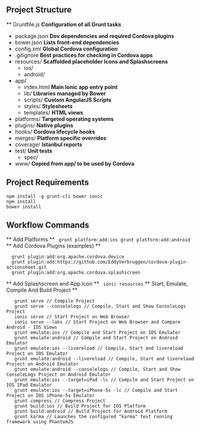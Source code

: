 ## Project Structure
  ** Gruntfile.js             __Configuration of all Grunt tasks__
  * package.json              __Dev dependencies and required Cordova plugins__
  * bower.json                __Lists front-end dependencies__
  * config.xml                __Global Cordova configuration__
  * .gitignore                __Best practices for checking in Cordova apps__
  * resources/                __Scaffolded placeholder Icons and Splashscreens__
    * ios/
    * android/
  * app/
    * index.html              __Main Ionic app entry point__
    * lib/                    __Libraries managed by Bower__
    * scripts/                __Custom AngularJS Scripts__
    * styles/                 __Stylesheets__
    * templates/              __HTML views__
  * platforms/                __Targeted operating systems__
  * plugins/                  __Native plugins__
  * hooks/                    __Cordova lifecycle hooks__
  * merges/                   __Platform specific overrides__
  * coverage/                 __Istanbul reports__
  * test/                     __Unit tests__
    * spec/
  * www/                      __Copied from app/ to be used by Cordova__

## Project Requirements
  ``` 
  npm install -g grunt-cli bower ionic
  npm install
  bower install
  ```

## Workflow Commands
  ** Add Platforms **
    ``` 
    grunt platform:add:ios
    grunt platform:add:android
    ```
  ** Add Cordova Plugins (examples) **
  ```
    grunt plugin:add:org.apache.cordova.device
    grunt plugin:add:https://github.com/EddyVerbruggen/cordova-plugin-actionsheet.git
    grunt plugin:add:org.apache.cordova.splashscreen
   ```
  ** Add Splashscreen and App Icon **
    ``` 
    ionic resources
    ```
  ** Start, Emulate, Compile And Build Project **
  ```
     grunt serve // Compile Project
     grunt serve --consolelogs // Compile, Start and Show ConsoleLogs Project
     ionic serve // Start Project on Web Browser
     ionic serve --labs // Start Project on Web Browser and Compare Android - IOS Views
     grunt emulate:ios // Compile and Start Project on IOS Emulator
     grunt emulate:android // Compile and Start Project on Android Emulator
     grunt emulate:ios --livereload // Compile, Start and livereload Project on IOS Emulator
     grunt emulate:android --livereload // Compile, Start and livereload Project on Android Emulator
     grunt emulate:android --consolelogs // Compile, Start and Show ConsoleLogs Project on Android Emulator
     grunt emulate:ios --target=iPad -lc // Compile and Start Project on IOS IPad Emulator
     grunt emulate:ios --target=iPhone-5s -lc // Compile and Start Project on IOS iPhone-5s Emulator
     grunt compress // Compress Project
     grunt build:ios // Build Project for IOS Platform
     grunt build:android // Build Project for Android Platform
     grunt karma // Launches the configured "karma" test running framework using PhantomJS
  ```
